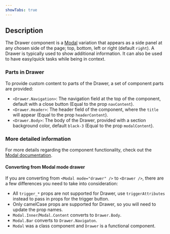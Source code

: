 ```yaml
---
showTabs: true
---
```


## Description

The Drawer component is a [Modal](/uilib/components/modal) variation that appears as a side panel at any chosen side of the page; top, bottom, left or right (default `right`). A Drawer is typically used to show additional information. It can also be used to have easy/quick tasks while being in context.

### Parts in Drawer

To provide custom content to parts of the Drawer, a set of component parts are provided:

- `<Drawer.Navigation>`: The navigation field at the top of the component, default with a close button (Equal to the prop `navContent`).
- `<Drawer.Header>`: The header field of the component, where the `title` will appear (Equal to the prop `headerContent`).
- `<Drawer.Body>`: The body of the Drawer, provided with a section background color, default `black-3` (Equal to the prop `modalContent`).

### More detailed information

For more details regarding the component functionality, check out the [Modal documentation](/uilib/components/modal).

#### Converting from Modal mode drawer

If you are converting from `<Modal mode="drawer" />` to `<Drawer />`, there are a few differences you need to take into consideration:

- All `trigger_*` props are not supported for Drawer, use `triggerAttributes` instead to pass in props for the trigger button.
- Only camelCase props are supported for Drawer, so you will need to update the prop names.
- `Modal.Inner`/`Modal.Content` converts to `Drawer.Body`.
- `Modal.Bar` converts to `Drawer.Navigaton`.
- `Modal` was a class component and `Drawer` is a functional component.
